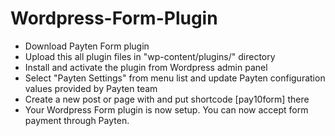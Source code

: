# Wordpress-Form-Plugin

* Download Payten Form plugin 
* Upload this all plugin files in "wp-content/plugins/" directory
* Install and activate the plugin from Wordpress admin panel
* Select "Payten Settings" from menu list and update Payten configuration values provided by Payten team
* Create a new post or page with and put shortcode [pay10form] there
* Your Wordpress Form plugin is now setup. You can now accept form payment through Payten.
